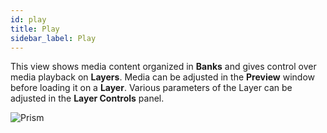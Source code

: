 ```yaml
---
id: play
title: Play
sidebar_label: Play
---
```


This view shows media content organized in **Banks** and gives control over media playback on **Layers**.
Media can be adjusted in the **Preview** window before loading it on a **Layer**. Various parameters of the Layer can be adjusted in the **Layer Controls** panel.

![Prism](/prism-images/play/prism-play-view.png)